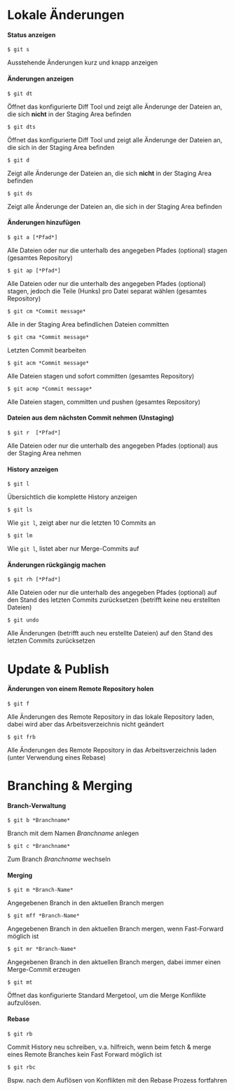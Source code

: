 # Lokale Änderungen

#### Status anzeigen

```
$ git s
```
Ausstehende Änderungen kurz und knapp anzeigen

#### Änderungen anzeigen

```
$ git dt
```
Öffnet das konfigurierte Diff Tool und zeigt alle Änderunge der Dateien an, die sich **nicht** in der Staging Area befinden

```
$ git dts
```
Öffnet das konfigurierte Diff Tool und zeigt alle Änderunge der Dateien an, die sich in der Staging Area befinden

```
$ git d
```
Zeigt alle Änderunge der Dateien an, die sich **nicht** in der Staging Area befinden

```
$ git ds
```
Zeigt alle Änderunge der Dateien an, die sich in der Staging Area befinden

#### Änderungen hinzufügen

```
$ git a [*Pfad*]
```
Alle Dateien oder nur die unterhalb des angegeben Pfades (optional) stagen (gesamtes Repository)

```
$ git ap [*Pfad*]
```
Alle Dateien oder nur die unterhalb des angegeben Pfades (optional) stagen, jedoch die Teile (Hunks) pro Datei separat wählen (gesamtes Repository)

```
$ git cm *Commit message*
```
Alle in der Staging Area befindlichen Dateien committen

```
$ git cma *Commit message*
```
Letzten Commit bearbeiten

```
$ git acm *Commit message*
```
Alle Dateien stagen und sofort committen (gesamtes Repository)

```
$ git acmp *Commit message*
```
Alle Dateien stagen, committen und pushen (gesamtes Repository)

#### Dateien aus dem nächsten Commit nehmen (Unstaging)

```
$ git r  [*Pfad*]
```
Alle Dateien oder nur die unterhalb des angegeben Pfades (optional) aus der Staging Area nehmen

#### History anzeigen

```
$ git l
```
Übersichtlich die komplette History anzeigen

```
$ git ls
```
Wie `git l`, zeigt aber nur die letzten 10 Commits an

```
$ git lm
```
Wie `git l`, listet aber nur Merge-Commits auf

#### Änderungen rückgängig machen

```
$ git rh [*Pfad*]
```
Alle Dateien oder nur die unterhalb des angegeben Pfades (optional) auf den Stand des letzten Commits zurücksetzen (betrifft keine neu erstellten Dateien)

```
$ git undo
```
Alle Änderungen (betrifft auch neu erstellte Dateien) auf den Stand des letzten Commits zurücksetzen

# Update & Publish

#### Änderungen von einem Remote Repository holen

```
$ git f
```
Alle Änderungen des Remote Repository in das lokale Repository laden, dabei wird aber das Arbeitsverzeichnis nicht geändert

```
$ git frb
```
Alle Änderungen des Remote Repository in das Arbeitsverzeichnis laden (unter Verwendung eines Rebase)

# Branching & Merging
#### Branch-Verwaltung

```
$ git b *Branchname*
```
Branch mit dem Namen *Branchname* anlegen

```
$ git c *Branchname*
```
Zum Branch *Branchname* wechseln

#### Merging

```
$ git m *Branch-Name*
```
Angegebenen Branch in den aktuellen Branch mergen

```
$ git mff *Branch-Name*
```
Angegebenen Branch in den aktuellen Branch mergen, wenn Fast-Forward möglich ist

```
$ git mr *Branch-Name*
```
Angegebenen Branch in den aktuellen Branch mergen, dabei immer einen Merge-Commit erzeugen

```
$ git mt
```
Öffnet das konfigurierte Standard Mergetool, um die Merge Konflikte aufzulösen.

#### Rebase

```
$ git rb
```
Commit History neu schreiben, v.a. hilfreich, wenn beim fetch & merge eines Remote Branches kein Fast Forward möglich ist

```
$ git rbc
```
Bspw. nach dem Auflösen von Konflikten mit den Rebase Prozess fortfahren
